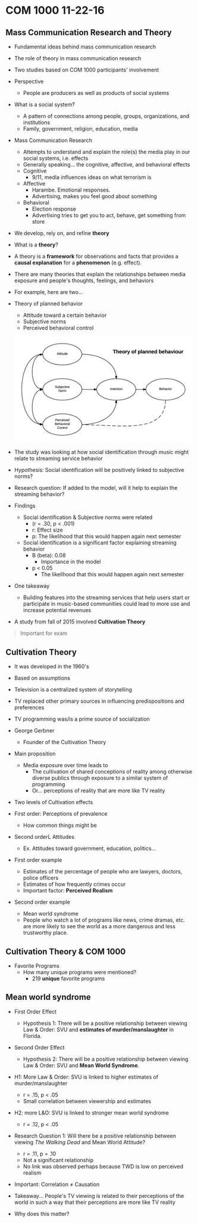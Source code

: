 COM 1000 11-22-16
============================================================

## Mass Communication Research and Theory
- Fundamental ideas behind mass communication research
- The role of theory in mass communication research
- Two studies based on COM 1000 participants' involvement
- Perspective
    - People are producers as well as products of social systems
- What is a social system?
    - A pattern of connections among people, groups, organizations, and institutions
    - Family, government, religion, education, media

- Mass Communication Research
    - Attempts to understand and explain the role(s) the media play in our social systems, i.e. effects
    - Generally speaking... the cognitive, affective, and behavioral effects
    - Cognitive
        - 9/11, media influences ideas on what terrorism is
    - Affective
        - Harambe. Emotional responses.
        - Advertising, makes you feel good about something
    - Behavioral
        - Election response
        - Advertising tries to get you to act, behave, get something from store

- We develop, rely on, and refine **theory**
- What is a **theory**?
- A theory is a **framework** for observations and facts that provides a **causal explanation** for a **phenomenon** (e.g. effect).

- There are many theories that explain the relationships between media exposure and people's thoughts, feelings, and behaviors
- For example, here are two...

- Theory of planned behavior
    - Attitude toward a certain behavior
    - Subjective norms
    - Perceived behavioral control


    ![Planned behavior model](planned_behavior.png)


- The study was looking at how social identification through music might relate to streaming service behavior
- Hypothesis: Social identification will be positively linked to subjective norms?
- Research question: If added to the model, will it help to explain the streaming behavior?

- Findings
    - Social identification & Subjective norms were related
        - (r = .30, p < .001)
        - r: Effect size
        - p: The likelihood that this would happen again next semester
    - Social identification is a significant factor explaining streaming behavior
        - B (beta): 0.08
            - Importance in the model
        - p < 0.05
            - The likelihood that this would happen again next semester
- One takeaway
    - Building features into the streaming services that help users start or participate in music-based 
    communities could lead to more
    use and increase potential revenues

- A study from fall of 2015 involved **Cultivation Theory**
> Important for exam

## Cultivation Theory
- It was developed in the 1960's
- Based on assumptions
- Television is a centralized system of storytelling
- TV replaced other primary sources in influencing predispositions and preferences
- TV programming was/is a prime source of socialization
- George Gerbner
    - Founder of the Cultivation Theory
- Main proposition
     - Media exposure over time leads to
        - The cultivation of shared conceptions of reality among otherwise diverse publics through 
        exposure to a similar system of programming
        - Or... perceptions of reality that are more like TV reality
- Two levels of Cultivation effects
- First order: Perceptions of prevalence
    - How common things might be
- Second orderL Attitudes
    - Ex. Attitudes toward government, education, politics...

- First order example
    - Estimates of the percentage of people who are lawyers, doctors, police officers
    - Estimates of how frequently crimes occur
    - Important factor: **Perceived Realism**

- Second order example
    - Mean world syndrome
    - People who watch a lot of programs like news, crime dramas, etc. are more likely to see the world as a 
    more dangerous and less trustworthy place.

## Cultivation Theory & COM 1000
- Favorite Programs
     - How many unique programs were mentioned?
        - 219 **unique** favorite programs

## Mean world syndrome
- First Order Effect
    - Hypothesis 1: There will be a positive relationship between viewing Law & Order: SVU and **estimates of murder/manslaughter** in Florida.
- Second Order Effect
    - Hypothesis 2: There will be a positive relationship between viewing Law & Order: SVU and **Mean World Syndrome**.

- H1: More Law & Order: SVU is linked to higher estimates of murder/manslaughter
    - r = .15, p < .05
    - Small correlation between viewership and estimates
- H2: more L&O: SVU is linked to stronger mean world syndrome
    - r = .12, p < .05

- Research Question 1: Will there be a positive relationship between viewing *The Walking Dead* and Mean World Attitude?
    - r = .11, p = .10
    - Not a significant relationship
    - No link was observed perhaps because TWD is low on perceived realism

- Important: Correlation ≠ Causation
- Takeaway... People's TV viewing is related to their perceptions of the world in such a way that their perceptions are more like TV reality
- Why does this matter?

